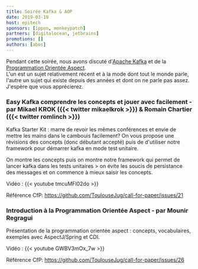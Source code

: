 ```yaml
---
title: Soirée Kafka & AOP
date: 2019-03-19
host: epitech
sponsors: [ippon, monkeypatch]
partners: [digitalocean, jetbrains]
promotions: []
authors: [abos]
---
```


Pendant cette soirée, nous avons discuté d'[Apache Kafka](https://kafka.apache.org/) et
de la [Programmation Orientée Aspect](https://en.wikipedia.org/wiki/Aspect-oriented_programming).  
L'un est un sujet relativement récent et à la mode dont tout le monde parle,
l'autre un sujet qui existe depuis des années et dont on ne parle pas assez. J'espère
que vous apprécierez.

### Easy Kafka comprendre les concepts et jouer avec facilement - par Mikael KROK ({{< twitter mikaelkrok >}}) & Romain Chartier ({{< twitter romlinch >}})

Kafka Starter Kit : marre de revoir les mêmes conférences et envie de mettre les mains dans le cambouis facilement? On vous propose une révisions des concepts (donc débutant accepté) puis de d'utiliser notre framework pour démarrer kafka en mode test unitaire.

On montre les concepts puis on montre notre framework qui permet de lancer kafka dans les tests unitaires > on évite les soucis de persistance des messages et on commence à mieux saisir les concepts.

Vidéo : {{< youtube tmcuMFl02do >}}

Référence CfP: https://github.com/ToulouseJug/call-for-paper/issues/21 


### Introduction à la Programmation Orientée Aspect - par Mounir Regragui

Présentation de la programmation orientée aspect : concepts, vocabulaires, exemples avec AspectJ/Spring et CDI.

Vidéo : {{< youtube GWBV3mOx_7w >}}

Référence CfP: https://github.com/ToulouseJug/call-for-paper/issues/26
